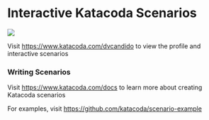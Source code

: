 # Interactive Katacoda Scenarios

[![](http://shields.katacoda.com/katacoda/dvcandido/count.svg)](https://www.katacoda.com/dvcandido "Get your profile on Katacoda.com")

Visit https://www.katacoda.com/dvcandido to view the profile and interactive scenarios

### Writing Scenarios
Visit https://www.katacoda.com/docs to learn more about creating Katacoda scenarios

For examples, visit https://github.com/katacoda/scenario-example
